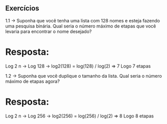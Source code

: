 ## Exercícios

1.1 -> Suponha que você tenha uma lista com 128 nomes e esteja fazendo uma pesquisa binária. Qual seria o número máximo de etapas que você levaria para encontrar o nome desejado?
# Resposta:
Log 2 n -> Log 128 -> log2(128) = log(128) / log(2) => 7
Logo 7 etapas

1.2 -> Suponha que você duplique o tamanho da lista. Qual seria o número máximo de etapas agora?
# Resposta:
Log 2 n -> Log 256 -> log2(256) = log(256) / log(2) => 8
Logo 8 etapas